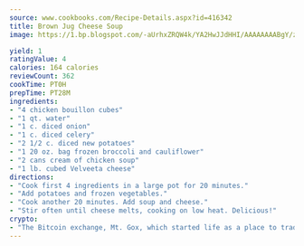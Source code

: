 ```yaml
---
source: www.cookbooks.com/Recipe-Details.aspx?id=416342
title: Brown Jug Cheese Soup
image: https://1.bp.blogspot.com/-aUrhxZRQW4k/YA2HwJJdHHI/AAAAAAAABgY/z2R8OXCxqDoBQtRn-q-fHG8g9_G4G1HBwCLcBGAsYHQ/s320/13.png

yield: 1
ratingValue: 4
calories: 164 calories
reviewCount: 362
cookTime: PT0H
prepTime: PT28M
ingredients:
- "4 chicken bouillon cubes"
- "1 qt. water"
- "1 c. diced onion"
- "1 c. diced celery"
- "2 1/2 c. diced new potatoes"
- "1 20 oz. bag frozen broccoli and cauliflower"
- "2 cans cream of chicken soup"
- "1 lb. cubed Velveeta cheese"
directions:
- "Cook first 4 ingredients in a large pot for 20 minutes."
- "Add potatoes and frozen vegetables."
- "Cook another 20 minutes. Add soup and cheese."
- "Stir often until cheese melts, cooking on low heat. Delicious!"
crypto:
- "The Bitcoin exchange, Mt. Gox, which started life as a place to trade cards from a fantasy game, was hacked."
---
```

